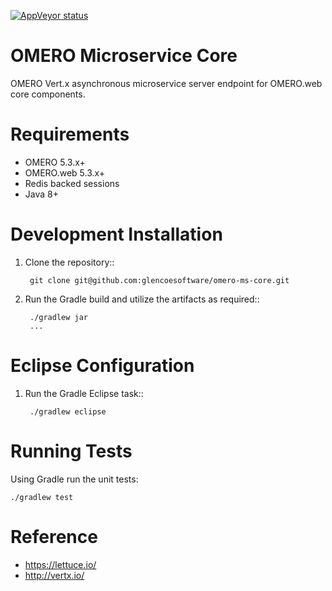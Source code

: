 [![AppVeyor status](https://ci.appveyor.com/api/projects/status/github/omero-ms-core)](https://ci.appveyor.com/project/gs-jenkins/omero-ms-core)

OMERO Microservice Core
=======================

OMERO Vert.x asynchronous microservice server endpoint for OMERO.web core
components.

Requirements
============

* OMERO 5.3.x+
* OMERO.web 5.3.x+
* Redis backed sessions
* Java 8+

Development Installation
========================

1. Clone the repository::

        git clone git@github.com:glencoesoftware/omero-ms-core.git

1. Run the Gradle build and utilize the artifacts as required::

        ./gradlew jar
        ...

Eclipse Configuration
=====================

1. Run the Gradle Eclipse task::

        ./gradlew eclipse

Running Tests
=============

Using Gradle run the unit tests:

    ./gradlew test

Reference
=========

* https://lettuce.io/
* http://vertx.io/
